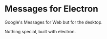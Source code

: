 # Messages for Electron

Google's Messages for Web but for the desktop.

Nothing special, built with electron.